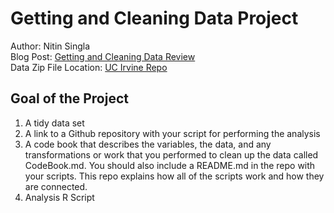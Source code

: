 # Getting and Cleaning Data Project
Author: Nitin Singla <br />
Blog Post: [Getting and Cleaning Data Review](https://medium.com/@GalarnykMichael/review-course-1-the-data-scientists-toolbox-jhu-coursera-4d7459458821#.5jpg133ln "Click to go to Repo") <br />
Data Zip File Location: [UC Irvine Repo](https://d396qusza40orc.cloudfront.net/getdata%2Fprojectfiles%2FUCI%20HAR%20Dataset.zip "Clicking will download the data")

## Goal of the Project
1. A tidy data set 
2. A link to a Github repository with your script for performing the analysis 
3. A code book that describes the variables, the data, and any transformations or work that you performed to clean up the data called CodeBook.md. You should also include a README.md in the repo with your scripts. This repo explains how all of the scripts work and how they are connected.
4. Analysis R Script



